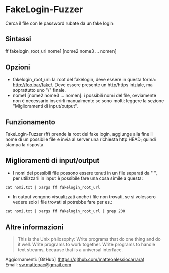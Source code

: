 # FakeLogin-Fuzzer #

Cerca il file con le password rubate da un fake login

## Sintassi #

ff fakelogin_root_url nome1 [nome2 nome3 ... nomen]

## Opzioni ##

* fakelogin_root_url: la root del fakelogin, deve essere in questa forma: http://foo.bar/fake/. Deve essere presente un http/https iniziale, ma soprattutto uno "/" finale.
* nome1 [nome2 nome3 ... nomen]: i possibili nomi del file, ovviamente non è necessario inserirli manualmente se sono molti; leggere la sezione "Miglioramenti di input/output".

## Funzionamento ##

FakeLogin-Fuzzer (ff) prende la root del fake login, aggiunge alla fine il nome di un possibile file e invia al server una richiesta http HEAD; quindi stampa la risposta.		

## Miglioramenti di input/output ##

* I nomi dei possibili file possono essere tenuti in un file separati da " ", per utilizzarli in input è possibile fare una cosa simile a questa:

```
cat nomi.txt | xargs ff fakelogin_root_url
```

* In output vengono visualizzati anche i file non trovati, se si volessero vedere solo i file trovati si potrebbe fare per es.:

```
cat nomi.txt | xargs ff fakelogin_root_url | grep 200
```

## Altre informazioni ##

> This is the Unix philosophy: Write programs that do one thing and do it well. Write programs to work together. Write programs to handle text streams, because that is a universal interface.  

Aggiornamenti: [GitHub] (https://github.com/matteoalessiocarrara)  
Email: sw.matteoac@gmail.com

